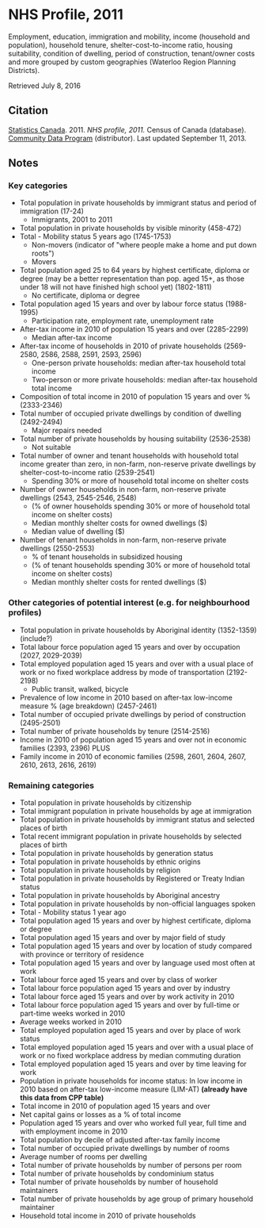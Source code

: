 # NHS Profile, 2011

Employment, education, immigration and mobility, income (household and population), household tenure, shelter-cost-to-income ratio, housing suitability, condition of dwelling, period of construction, tenant/owner costs and more grouped by custom geographies (Waterloo Region Planning Districts).

Retrieved July 8, 2016

## Citation

[Statistics Canada](http://www.statcan.gc.ca/). 2011.
*NHS profile, 2011.*
Census of Canada (database). 
[Community Data Program](http://communitydata.ca) (distributor).
Last updated September 11, 2013.

## Notes
### Key categories
* Total population in private households by immigrant status and period of immigration (17-24)
    * Immigrants, 2001 to 2011
* Total population in private households by visible minority (458-472)
* Total - Mobility status 5 years ago (1745-1753)
    * Non-movers (indicator of "where people make a home and put down roots")
    * Movers
* Total population aged 25 to 64 years by highest certificate, diploma or degree (may be a better representation than pop. aged 15+, as those under 18 will not have finished high school yet) (1802-1811)
    * No certificate, diploma or degree
* Total population aged 15 years and over by labour force status (1988-1995)
    * Participation rate, employment rate, unemployment rate
* After-tax income in 2010 of population 15 years and over (2285-2299)
    * Median after-tax income 
* After-tax income of households in 2010 of private households (2569-2580, 2586, 2588, 2591, 2593, 2596)
    * One-person private households: median after-tax household total income
    * Two-person or more private households: median after-tax household total income
* Composition of total income in 2010 of population 15 years and over % (2333-2346)
* Total number of occupied private dwellings by condition of dwelling (2492-2494)
    * Major repairs needed
* Total number of private households by housing suitability (2536-2538)
    * Not suitable
* Total number of owner and tenant households with household total income greater than zero, in non-farm, non-reserve private dwellings by shelter-cost-to-income ratio (2539-2541)
    * Spending 30% or more of household total income on shelter costs
* Number of owner households in non-farm, non-reserve private dwellings (2543, 2545-2546, 2548)
    * (% of owner households spending 30% or more of household total income on shelter costs)
    * Median monthly shelter costs for owned dwellings ($)
    * Median value of dwelling ($)
* Number of tenant households in non-farm, non-reserve private dwellings (2550-2553)
    * % of tenant households in subsidized housing
    * (% of tenant households spending 30% or more of household total income on shelter costs)
    * Median monthly shelter costs for rented dwellings ($)

### Other categories of potential interest (e.g. for neighbourhood profiles) 
* Total population in private households by Aboriginal identity (1352-1359) (include?)
* Total labour force population aged 15 years and over by occupation (2027, 2029-2039)
* Total employed population aged 15 years and over with a usual place of work or no fixed workplace address by mode of transportation (2192-2198)
    * Public transit, walked, bicycle 
* Prevalence of low income in 2010 based on after-tax low-income measure % (age breakdown) (2457-2461)
* Total number of occupied private dwellings by period of construction (2495-2501)
* Total number of private households by tenure (2514-2516)
* Income in 2010 of population aged 15 years and over not in economic families (2393, 2396) PLUS
* Family income in 2010 of economic families (2598, 2601, 2604, 2607, 2610, 2613, 2616, 2619)


### Remaining  categories
* Total population in private households by citizenship
* Total immigrant population in private households by age at immigration
* Total population in private households by immigrant status and selected places of birth
* Total recent immigrant population in private households by selected places of birth
* Total population in private households by generation status
* Total population in private households by ethnic origins
* Total population in private households by religion
* Total population in private households by Registered or Treaty Indian status
* Total population in private households by Aboriginal ancestry
* Total population in private households by non-official languages spoken
* Total - Mobility status 1 year ago 
* Total population aged 15 years and over by highest certificate, diploma or degree 
* Total population aged 15 years and over by major field of study
* Total population aged 15 years and over by location of study compared with province or territory of residence
* Total population aged 15 years and over by language used most often at work
*  Total labour force aged 15 years and over by class of worker
*  Total labour force population aged 15 years and over by industry
*  Total labour force aged 15 years and over by work activity in 2010
* Total labour force population aged 15 years and over by full-time or part-time weeks worked in 2010
*  Average weeks worked in 2010
*  Total employed population aged 15 years and over by place of work status
* Total employed population aged 15 years and over with a usual place of work or no fixed workplace address by median commuting duration
*  Total employed population aged 15 years and over by time leaving for work 
* Population in private households for income status: In low income in 2010 based on after-tax low-income measure (LIM-AT) **(already have this data from CPP table)**
* Total income in 2010 of population aged 15 years and over 
* Net capital gains or losses as a % of total income
* Population aged 15 years and over who worked full year, full time and with employment income in 2010
*  Total population by decile of adjusted after-tax family income
*  Total number of occupied private dwellings by number of rooms
*  Average number of rooms per dwelling
* Total number of private households by number of persons per room
*  Total number of private households by condominium status
*  Total number of private households by number of household maintainers
* Total number of private households by age group of primary household maintainer 
*  Household total income in 2010 of private households